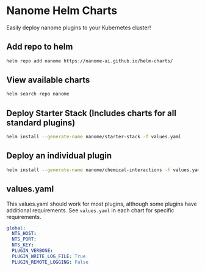 # Nanome Helm Charts
Easily deploy nanome plugins to your Kubernetes cluster!

## Add repo to helm
```sh
helm repo add nanome https://nanome-ai.github.io/helm-charts/
```

## View available charts
```sh
helm search repo nanome
```

## Deploy Starter Stack (Includes charts for all standard plugins)
```sh
helm install --generate-name nanome/starter-stack -f values.yaml
```

## Deploy an individual plugin
```sh
helm install --generate-name nanome/chemical-interactions -f values.yaml
```

## values.yaml
This values.yaml should work for most plugins, although some plugins have additional requirements. See `values.yaml` in each chart for specific requirements.
```yaml
global:
  NTS_HOST:
  NTS_PORT:
  NTS_KEY:
  PLUGIN_VERBOSE:
  PLUGIN_WRITE_LOG_FILE: True
  PLUGIN_REMOTE_LOGGING: False
```
